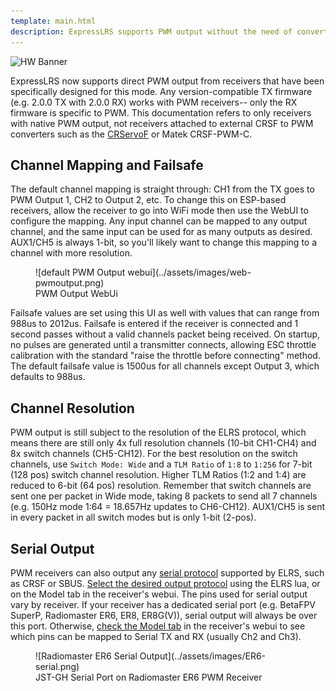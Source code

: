 ```yaml
---
template: main.html
description: ExpressLRS supports PWM output without the need of converters.
---
```


![HW Banner](https://raw.githubusercontent.com/ExpressLRS/ExpressLRS-hardware/master/img/hardware.png)

ExpressLRS now supports direct PWM output from receivers that have been specifically designed for this mode. Any version-compatible TX firmware (e.g. 2.0.0 TX with 2.0.0 RX) works with PWM receivers-- only the RX firmware is specific to PWM. This documentation refers to only receivers with native PWM output, not receivers attached to external CRSF to PWM converters such as the [CRServoF](https://github.com/CapnBry/CRServoF/) or Matek CRSF-PWM-C.

## Channel Mapping and Failsafe
The default channel mapping is straight through: CH1 from the TX goes to PWM Output 1, CH2 to Output 2, etc. To change this on ESP-based receivers, allow the receiver to go into WiFi mode then use the WebUI to configure the mapping. Any input channel can be mapped to any output channel, and the same input can be used for as many outputs as desired. AUX1/CH5 is always 1-bit, so you'll likely want to change this mapping to a channel with more resolution.

<figure markdown>
![default PWM Output webui](../assets/images/web-pwmoutput.png)
<figcaption>PWM Output WebUi</figcaption>
</figure>

Failsafe values are set using this UI as well with values that can range from 988us to 2012us. Failsafe is entered if the receiver is connected and 1 second passes without a valid channels packet being received. On startup, no pulses are generated until a transmitter connects, allowing ESC throttle calibration with the standard "raise the throttle before connecting" method. The default failsafe value is 1500us for all channels except Output 3, which defaults to 988us.

## Channel Resolution
PWM output is still subject to the resolution of the ELRS protocol, which means there are still only 4x full resolution channels (10-bit CH1-CH4) and 8x switch channels (CH5-CH12). For the best resolution on the switch channels, use `Switch Mode: Wide` and a `TLM Ratio` of `1:8` to `1:256` for 7-bit (128 pos) switch channel resolution. Higher TLM Ratios (1:2 and 1:4) are reduced to 6-bit (64 pos) resolution. Remember that switch channels are sent one per packet in Wide mode, taking 8 packets to send all 7 channels (e.g. 150Hz mode 1:64 = 18.657Hz updates to CH6-CH12). AUX1/CH5 is sent in every packet in all switch modes but is only 1-bit (2-pos).

## Serial Output
PWM receivers can also output any [serial protocol](https://www.expresslrs.org/software/serial-protocols/) supported by ELRS, such as CRSF or SBUS. [Select the desired output protocol](https://www.expresslrs.org/software/serial-protocols/#receiver-protocol-selection) using the ELRS lua, or on the Model tab in the receiver's webui. 
The pins used for serial output vary by receiver. If your receiver has a dedicated serial port (e.g. BetaFPV SuperP, Radiomaster ER6, ER8, ER8G(V)), serial output will always be over this port. Otherwise, [check the Model tab](https://www.expresslrs.org/software/serial-protocols/#pwm-receiver-serial-pin-selection) in the receiver's webui to see which pins can be mapped to Serial TX and RX (usually Ch2 and Ch3).

<figure markdown>
![Radiomaster ER6 Serial Output](../assets/images/ER6-serial.png)
<figcaption>JST-GH Serial Port on Radiomaster ER6 PWM Receiver</figcaption>
</figure>
